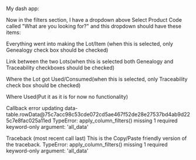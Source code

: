 
My dash app:

Now in the filters section, I have a dropdown above Select Product Code called "What are you looking for?" and this dropdown should have these items:

Everything went into making the Lot/Item (when this is selected, only Genealogy check box should be checked)

Link between the two Lots(when this is selected both Genealogy and Traceability checkboxes should be checked)

Where the Lot got Used/Consumed(when this is selected, only Traceability check box should be checked)

Where Used(Put it as it is for now no functionality)

Callback error updating data-table.rowData@75c7acc98c53cde072cd5ae467f52de28e27537bd4ab9d225c7e8fac025a11ed
TypeError: apply_column_filters() missing 1 required keyword-only argument: 'all_data'

Traceback (most recent call last)
This is the Copy/Paste friendly version of the traceback.
TypeError: apply_column_filters() missing 1 required keyword-only argument: 'all_data'
